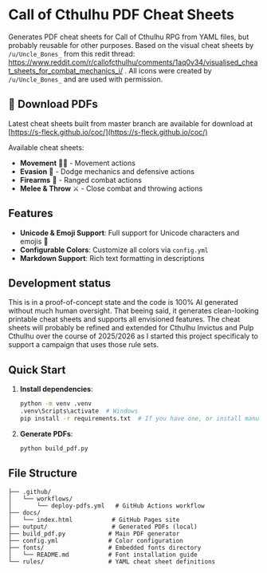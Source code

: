 # Call of Cthulhu PDF Cheat Sheets

Generates PDF cheat sheets for Call of Cthulhu RPG from YAML files,
but probably reusable for other purposes. Based on the visual cheat sheets by `/u/Uncle_Bones_` from this redit thread:
https://www.reddit.com/r/callofcthulhu/comments/1aq0v34/visualised_cheat_sheets_for_combat_mechanics_i/ . All icons
were created by `/u/Uncle_Bones_` and are used with permission.

## 📖 Download PDFs

Latest cheat sheets built from master branch are available for download at [https://s-fleck.github.io/coc/](https://s-fleck.github.io/coc/)

Available cheat sheets:

- **Movement** 🚶‍♂️ - Movement actions
- **Evasion** 🤸 - Dodge mechanics and defensive actions
- **Firearms** 🎯 - Ranged combat actions
- **Melee & Throw** ⚔️ - Close combat and throwing actions

## Features

- **Unicode & Emoji Support**: Full support for Unicode characters and emojis 🎲
- **Configurable Colors**: Customize all colors via `config.yml`
- **Markdown Support**: Rich text formatting in descriptions

## Development status

This is in a proof-of-concept state and the code is 100% AI generated without much human oversight.
That beeing said, it generates clean-looking printable cheat sheets and supports all envisioned features.
The cheat sheets will probably be refined and extended for Cthulhu Invictus and Pulp Cthulhu over the
course of 2025/2026 as I started this project specificaly to support a campaign that uses those rule sets.

## Quick Start

1. **Install dependencies**:

   ```bash
   python -m venv .venv
   .venv\Scripts\activate  # Windows
   pip install -r requirements.txt  # If you have one, or install manually
   ```

2. **Generate PDFs**:
   ```bash
   python build_pdf.py
   ```

## File Structure

```
├── .github/
│   └── workflows/
│       └── deploy-pdfs.yml   # GitHub Actions workflow
├── docs/
│   └── index.html           # GitHub Pages site
├── output/                  # Generated PDFs (local)
├── build_pdf.py            # Main PDF generator
├── config.yml              # Color configuration
├── fonts/                  # Embedded fonts directory
│   └── README.md           # Font installation guide
└── rules/                  # YAML cheat sheet definitions
```
